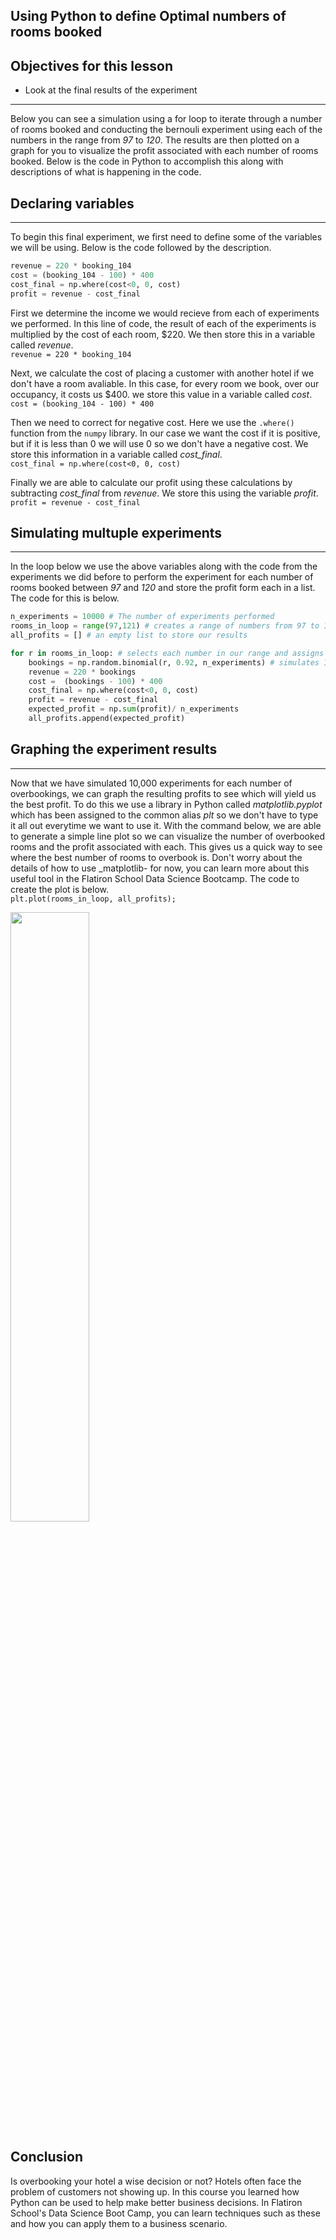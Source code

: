 ## Using Python to define Optimal numbers of rooms booked

## Objectives for this lesson

- Look at the final results of the experiment

***

Below you can see a simulation using a for loop to iterate through a number of rooms booked and conducting the bernouli experiment using each of the numbers in the range from _97_ to _120_.  The results are then plotted on a graph for you to visualize the profit associated with each number of rooms booked.  Below is the code in Python to accomplish this along with descriptions of what is happening in the code.

## Declaring variables

***

To begin this final experiment, we first need to define some of the variables we will be using.  Below is the code followed by the description.

``` python
revenue = 220 * booking_104
cost = (booking_104 - 100) * 400
cost_final = np.where(cost<0, 0, cost) 
profit = revenue - cost_final
```
First we determine the income we would recieve from each of experiments we performed.  In this line of code, the result of each of the experiments is multiplied by the cost of each room, $220. We then store this in a variable called _revenue_.  
`revenue = 220 * booking_104`

Next, we calculate the cost of placing a customer with another hotel if we don't have a room avaliable.  In this case, for every room we book, over our occupancy, it costs us $400.  we store this value in a variable called _cost_.  
`cost = (booking_104 - 100) * 400`

Then we need to correct for negative cost.  Here we use the `.where()` function from the `numpy` library. In our case we want the cost if it is positive, but if it is less than 0 we will use 0 so we don't have a negative cost.  We store this information in a variable called *cost_final*.   
`cost_final = np.where(cost<0, 0, cost)`

Finally we are able to calculate our profit using these calculations by subtracting *cost_final* from _revenue_.  We store this using the variable _profit_.  
`profit = revenue - cost_final`

## Simulating multuple experiments

*** 

In the loop below we use the above variables along with the code from the experiments we did before to perform the experiment for each number of rooms booked between _97_ and _120_ and store the profit form each in a list.  The code for this is below.

``` python
n_experiments = 10000 # The number of experiments performed 
rooms_in_loop = range(97,121) # creates a range of numbers from 97 to 120 to iterate through.
all_profits = [] # an empty list to store our results

for r in rooms_in_loop: # selects each number in our range and assigns the value to r
    bookings = np.random.binomial(r, 0.92, n_experiments) # simulates 10000 experiments
    revenue = 220 * bookings
    cost =  (bookings - 100) * 400
    cost_final = np.where(cost<0, 0, cost) 
    profit = revenue - cost_final
    expected_profit = np.sum(profit)/ n_experiments 
    all_profits.append(expected_profit)
```
## Graphing the experiment results

***

Now that we have simulated 10,000 experiments for each number of overbookings, we can graph the resulting profits to see which will yield us the best profit. To do this we use a library in Python called _matplotlib.pyplot_ which has been assigned to the common alias _plt_ so we don't have to type it all out everytime we want to use it.  With the command below, we are able to generate a simple line plot so we can visualize the number of overbooked rooms and the profit associated with each. This gives us a quick way to see where the best number of rooms to overbook is.  Don't worry about the details of how to use _matplotlib- for now, you can learn more about this useful tool in the Flatiron School Data Science Bootcamp. The code to create the plot is below.  
`plt.plot(rooms_in_loop, all_profits);`

<img src="https://learn-co-curriculum.github.io/dsc-overbooking-try-experience/profit_graph.png" width="50%">


## Conclusion

Is overbooking your hotel a wise decision or not? Hotels often face the problem of customers not showing up. In this course you learned how Python can be used to help make better business decisions.  In Flatiron School's Data Science Boot Camp, you can learn techniques such as these and how you can apply them to a business scenario.